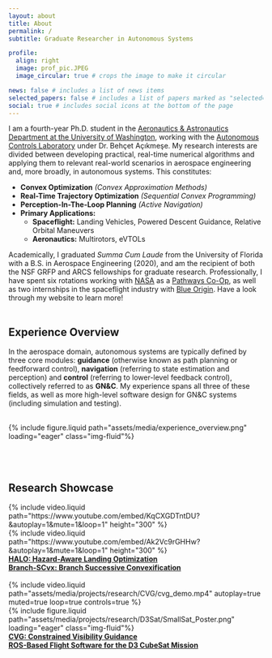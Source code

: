 ```yaml
---
layout: about
title: About
permalink: /
subtitle: Graduate Researcher in Autonomous Systems

profile:
  align: right
  image: prof_pic.JPEG
  image_circular: true # crops the image to make it circular

news: false # includes a list of news items
selected_papers: false # includes a list of papers marked as "selected={true}"
social: true # includes social icons at the bottom of the page
---
```


I am a fourth-year Ph.D. student in the [Aeronautics & Astronautics Department at the University of Washington](https://www.aa.washington.edu/), working with the [Autonomous Controls Laboratory](https://uwacl.com/) under Dr. Behçet Açıkmeşe. My research interests are divided between developing practical, real-time numerical algorithms and applying them to relevant real-world scenarios in aerospace engineering and, more broadly, in autonomous systems. This constitutes:

* **Convex Optimization** *(Convex Approximation Methods)*
* **Real-Time Trajectory Optimization** *(Sequential Convex Programming)*
* **Perception-In-The-Loop Planning** *(Active Navigation)*
* **Primary Applications:**
    * **Spaceflight:** Landing Vehicles, Powered Descent Guidance, Relative Orbital Maneuvers
    * **Aeronautics:** Multirotors, eVTOLs

Academically, I graduated *Summa Cum Laude* from the University of Florida with a B.S. in Aerospace Engineering (2020), and am the recipient of both the NSF GRFP and ARCS fellowships for graduate research. Professionally, I have spent six rotations working with [NASA](https://www.nasa.gov/) as a [Pathways Co-Op](https://www.nasa.gov/careers/pathways/), as well as two internships in the spaceflight industry with [Blue Origin](https://www.blueorigin.com/). Have a look through my website to learn more!
<br/><br/>

## Experience Overview

In the aerospace domain, autonomous systems are typically defined by three core modules: **guidance** (otherwise known as path planning or feedforward control), **navigation** (referring to state estimation and perception) and **control** (referring to lower-level feedback control), collectively referred to as **GN&C**. My experience spans all three of these fields, as well as more high-level software design for GN&C systems (including simulation and testing).

<div class="row">
    <div class="col-md mt-3 mt-md-0">&nbsp;</div> <!-- empty space -->
    <div class="col-md-9 mt-3 mt-md-0">
        {% include figure.liquid 
            path="assets/media/experience_overview.png"
            loading="eager" class="img-fluid"%}
    </div>
    <div class="col-md mt-3 mt-md-0">&nbsp;</div> <!-- empty space -->
</div>
<br/><br/>

## Research Showcase

<div class="row">
    <div class="col-md mt-3 mt-md-0">
        {% include video.liquid 
            path="https://www.youtube.com/embed/KqCXGDTntDU?&autoplay=1&mute=1&loop=1" 
            height="300" %}
    </div>
    <div class="col-md mt-3 mt-md-0">
        {% include video.liquid 
            path="https://www.youtube.com/embed/Ak2Vc9rGHHw?&autoplay=1&mute=1&loop=1" 
            height="300" %}
    </div>
</div>
<div class="row">
    <div class="col-md mt-3 mt-md-0">
        <b><a href="https://bucknercsamuel.github.io/projects/HALO/">HALO: Hazard-Aware Landing Optimization</a></b>
    </div>
    <div class="col-md mt-3 mt-md-0">
        <b><a href="https://bucknercsamuel.github.io/projects/BranchSCvx/">Branch-SCvx: Branch Successive Convexification</a></b>
    </div>
</div>
<br/>

<div class="row">
    <div class="col-md mt-3 mt-md-0">
        {% include video.liquid 
            path="assets/media/projects/research/CVG/cvg_demo.mp4"
            autoplay=true muted=true loop=true controls=true %}
    </div>
    <div class="col-md mt-3 mt-md-0">
        {% include figure.liquid 
            path="assets/media/projects/research/D3Sat/SmallSat_Poster.png"
            loading="eager" class="img-fluid"%}
    </div>
</div>
<div class="row">
    <div class="col-md mt-3 mt-md-0">
        <b><a href="https://bucknercsamuel.github.io/projects/CVG/">CVG: Constrained Visibility Guidance</a></b>
    </div>
    <div class="col-md mt-3 mt-md-0">
        <b><a href="https://bucknercsamuel.github.io/projects/D3Sat/">ROS-Based Flight Software for the D3 CubeSat Mission</a></b>
    </div>
</div>
<br/><br/>